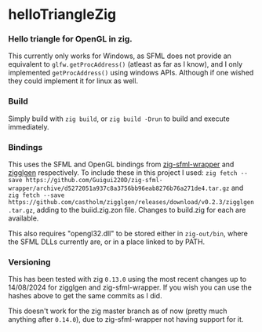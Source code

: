 # helloTriangleZig

### Hello triangle for OpenGL in zig.
This currently only works for Windows, as SFML does not provide an equivalent to `glfw.getProcAddress()` (atleast as far as I know), and I only implemented `getProcAddress()` using windows APIs. Although if one wished they could implement it for linux as well.

### Build
Simply build with `zig build`, or `zig build -Drun` to build and execute immediately.

### Bindings
This uses the SFML and OpenGL bindings from [zig-sfml-wrapper](https://github.com/Guigui220D/zig-sfml-wrapper) and [zigglgen](https://github.com/castholm/zigglgen) respectively.
To include these in this project I used:
`zig fetch --save https://github.com/Guigui220D/zig-sfml-wrapper/archive/d5272051a937c8a3756bb96eab8276b76a271de4.tar.gz` and
`zig fetch --save https://github.com/castholm/zigglgen/releases/download/v0.2.3/zigglgen.tar.gz`, adding to the buiid.zig.zon file.
Changes to build.zig for each are available.

This also requires "opengl32.dll" to be stored either in `zig-out/bin`, where the SFML DLLs currently are, or in a place linked to by PATH.

### Versioning
This has been tested with zig `0.13.0` using the most recent changes up to 14/08/2024 for zigglgen and zig-sfml-wrapper. If you wish you can use the hashes above to get the same commits as I did.

This doesn't work for the zig master branch as of now (pretty much anything after `0.14.0`), due to zig-sfml-wrapper not having support for it.

